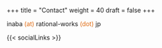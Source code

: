 +++
title = "Contact"
weight = 40
draft = false
+++

<span class="fa fa-envelope"></span>
inaba <font style="color: #E06D15">(at)</font> rational-works <font style="color: #E06D15">(dot)</font> jp

{{< socialLinks >}}
